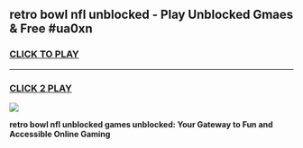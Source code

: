 
## retro bowl nfl unblocked - Play Unblocked Gmaes & Free #ua0xn
<h3>
<a href="https://news.freeplayer.one?title=retro_bowl_nfl_unblocked&ref=24F">CLICK TO PLAY</a></h3>
<hr>

<h3>
<a href="https://news.freeplayer.one?title=retro_bowl_nfl_unblocked&ref=24F">CLICK 2 PLAY</a>
  
</h3>

<a href="https://news.freeplayer.one?title=retro_bowl_nfl_unblocked&ref=24F/"><img src="https://clearcache.store/games.png"></a>


**retro bowl nfl unblocked games unblocked: Your Gateway to Fun and Accessible Online Gaming**
